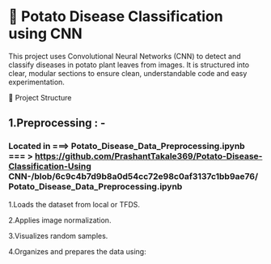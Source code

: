 # 🥔 Potato Disease Classification using CNN
This project uses Convolutional Neural Networks (CNN) to detect and classify diseases in potato plant leaves from images. It is structured into clear, modular sections to ensure clean, understandable code and easy experimentation.

🧱 Project Structure

## 1.Preprocessing : - 

### Located in  ===> Potato_Disease_Data_Preprocessing.ipynb === > https://github.com/PrashantTakale369/Potato-Disease-Classification-Using CNN-/blob/6c9c4b7d9b8a0d54cc72e98c0af3137c1bb9ae76/Potato_Disease_Data_Preprocessing.ipynb
<p> 1.Loads the dataset from local or TFDS.</p>
<p> 2.Applies image normalization.</p>
<p> 3.Visualizes random samples.</p>
<p> 4.Organizes and prepares the data using:</p>
